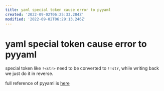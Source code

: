 ```yaml
---
title: yaml special token cause error to pyyaml
created: '2022-09-02T06:25:33.284Z'
modified: '2022-09-02T06:29:13.246Z'
---
```


# yaml special token cause error to pyyaml

special token like `!<str>` need to be converted to `!!str`, while writing back we just do it in reverse.

full reference of pyyaml is [here](https://pyyaml.org/wiki/PyYAMLDocumentation)

